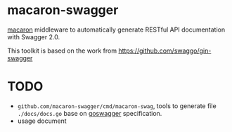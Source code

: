 # macaron-swagger

[macaron](https://github.com/go-macaron/macaron) middleware to automatically generate RESTful API documentation with Swagger 2.0.

This toolkit is based on the work from https://github.com/swaggo/gin-swagger


# TODO

- `github.com/macaron-swagger/cmd/macaron-swag`, tools to generate file `./docs/docs.go` base on [goswagger](https://goswagger.io/generate/spec.html) specification.
- usage document